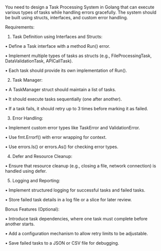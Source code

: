 You need to design a Task Processing System in Golang that can execute various types of tasks while handling errors gracefully. The system should be built using structs, interfaces, and custom error handling.



Requirements:

1. Task Definition using Interfaces and Structs:

• Define a Task interface with a method Run() error.

• Implement multiple types of tasks as structs (e.g., FileProcessingTask, DataValidationTask, APICallTask).

• Each task should provide its own implementation of Run().

2. Task Manager:

• A TaskManager struct should maintain a list of tasks.

• It should execute tasks sequentially (one after another).

• If a task fails, it should retry up to 3 times before marking it as failed.

3. Error Handling:

• Implement custom error types like TaskError and ValidationError.

• Use fmt.Errorf() with error wrapping for context.

• Use errors.Is() or errors.As() for checking error types.

4. Defer and Resource Cleanup:

• Ensure that resource cleanup (e.g., closing a file, network connection) is handled using defer.

5. Logging and Reporting:

• Implement structured logging for successful tasks and failed tasks.

• Store failed task details in a log file or a slice for later review.



Bonus Features (Optional):

• Introduce task dependencies, where one task must complete before another starts.

• Add a configuration mechanism to allow retry limits to be adjustable.

• Save failed tasks to a JSON or CSV file for debugging.

